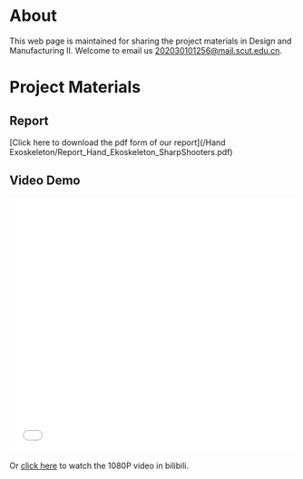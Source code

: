 # About
This web page is maintained for sharing the project materials in Design and Manufacturing II. Welcome to email us <202030101256@mail.scut.edu.cn>.

# Project Materials

## Report
[Click here to download the pdf form of our report](/Hand Exoskeleton/Report_Hand_Ekoskeleton_SharpShooters.pdf)


## Video Demo
<iframe src="//player.bilibili.com/player.html?aid=568567706&bvid=BV1Uv4y177sV&cid=1055932123&page=1&high_quality=1&danmaku=0" allowfullscreen="allowfullscreen" width="100%" height="450" scrolling="no" frameborder="0" sandbox="allow-top-navigation allow-same-origin allow-forms allow-scripts"></iframe>

Or [click here](https://m.bilibili.com/video/BV1Uv4y177sV?spm_id_from=444.41.list.card_archive.click&vd_source=512a29abd51aa6480c37da093c986db1) to watch the 1080P video in bilibili.
